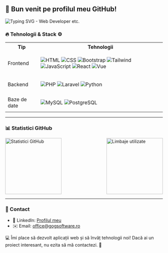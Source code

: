 ## 👋 Bun venit pe profilul meu GitHub!

<p>
<img src="https://readme-typing-svg.herokuapp.com?size=24&width=1200&lines=Web+Developer+%7C+Backend+%7C+Frontend+%7C+Database+Expert+%7C+Road+to+Software+Engineer" alt="Typing SVG - Web Developer etc.">

</p>

### 🔥 Tehnologii & Stack ⚙️

<table>
  <tr>
    <th>Tip</th>
    <th>Tehnologii</th>
  </tr>
  <tr>
    <td>Frontend</td>
    <td> <p>
      <img src="https://img.shields.io/badge/HTML5-FF5733?style=for-the-badge&logo=html5&logoColor=white" alt="HTML" />
      <img src="https://img.shields.io/badge/CSS3-2965F1?style=for-the-badge&logo=css3&logoColor=white" alt="CSS" />
      <img src="https://img.shields.io/badge/Bootstrap-563D7C?style=for-the-badge&logo=bootstrap&logoColor=white" alt="Bootstrap" />
      <img src="https://img.shields.io/badge/Tailwind-06B6D4?style=for-the-badge&logo=tailwindcss&logoColor=white" alt="Tailwind" />
      <img src="https://img.shields.io/badge/JavaScript-F7DF1E?style=for-the-badge&logo=javascript&logoColor=black" alt="JavaScript" />
      <img src="https://img.shields.io/badge/React-61DAFB?style=for-the-badge&logo=react&logoColor=black" alt="React" />
      <img src="https://img.shields.io/badge/Vue-4FC08D?style=for-the-badge&logo=vue.js&logoColor=white" alt="Vue" />
    </p></td>
  </tr>
  <tr>
    <td>Backend</td>
    <td> 
      <p>
      <img src="https://img.shields.io/badge/PHP-777BB4?style=for-the-badge&logo=php&logoColor=white" alt="PHP" />
      <img src="https://img.shields.io/badge/Laravel-F05340?style=for-the-badge&logo=laravel&logoColor=white" alt="Laravel" />
      <img src="https://img.shields.io/badge/Python-3776AB?style=for-the-badge&logo=python&logoColor=white" alt="Python" />
    </p>
    </td>
  </tr>
  <tr>
    <td>Baze de date</td>
    <td>
      <p>
      <img src="https://img.shields.io/badge/MySQL-4479A1?style=for-the-badge&logo=mysql&logoColor=white" alt="MySQL" />
      <img src="https://img.shields.io/badge/PostgreSQL-336791?style=for-the-badge&logo=postgresql&logoColor=white" alt="PostgreSQL" />
    </p>
    </td>
  </tr>
</table>

---

### 📊 Statistici GitHub
<p style="display: flex; justify-content: space-between;">
  <img src="https://github-readme-stats.vercel.app/api?username=AdrianGoG&show_icons=true&theme=radical" alt="Statistici GitHub" height="180px" />
  <img src="https://github-readme-stats.vercel.app/api/top-langs/?username=AdrianGoG&layout=compact&theme=radical" alt="Limbaje utilizate" height="180px" />
</p>

---


### 🚀 Contact
- 💼 LinkedIn: [Profilul meu](https://www.linkedin.com/in/USERNAME)
- ✉️ Email: office@gogsoftware.ro

💻 Îmi place să dezvolt aplicații web și să învăț tehnologii noi! Dacă ai un proiect interesant, nu ezita să mă contactezi. 🚀
